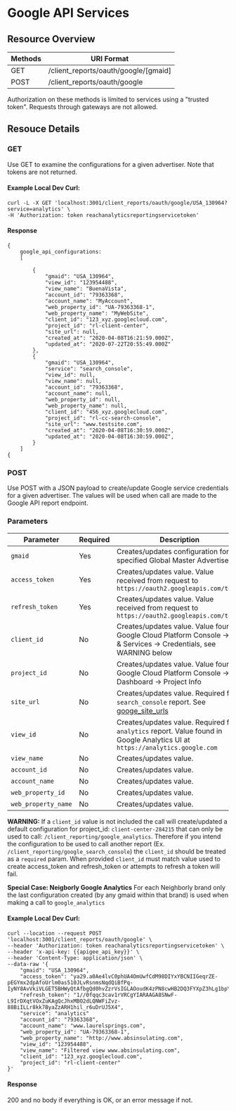 # Google API Services

## Resource Overview

| Methods | URI Format |
|---|---|
| GET | /client_reports/oauth/google/[gmaid] |
| POST | /client_reports/oauth/google |

Authorization on these methods is limited to services using a "trusted token".  Requests through gateways are not allowed.

## Resouce Details

### GET

Use GET to examine the configurations for a given advertiser.  Note that tokens are not returned.

#### Example Local Dev Curl:

```
curl -L -X GET 'localhost:3001/client_reports/oauth/google/USA_130964?service=analytics' \
-H 'Authorization: token reachanalyticsreportingservicetoken'
```

#### Response

```
{
    google_api_configurations:
    [

        {
            "gmaid": "USA_130964",
            "view_id": "123954488",
            "view_name": "BuenaVista",
            "account_id": "79363368",
            "account_name": "MyAccount",
            "web_property_id": "UA-79363368-1",
            "web_property_name": "MyWebSite",
            "client_id": "123_xyz.googlecloud.com",
            "project_id": "rl-client-center",
            "site_url": null,
            "created_at": "2020-04-08T16:21:59.000Z",
            "updated_at": "2020-07-22T20:55:49.000Z"
        },
        {
            "gmaid": "USA_130964",
            "service": "search_console",
            "view_id": null,
            "view_name": null,
            "account_id": "79363368",
            "account_name": null,
            "web_property_id": null,
            "web_property_name": null,
            "client_id": "456_xyz.googlecloud.com",
            "project_id": "rl-cc-search-console",
            "site_url": "www.testsite.com",
            "created_at": "2020-04-08T16:30:59.000Z",
            "updated_at": "2020-04-08T16:30:59.000Z",
        }
    ]
{
```
### POST

Use POST with a JSON payload to create/update Google service credentials for a given advertiser. The values will be used when call are made to the  Google API report endpoint.

### Parameters

| Parameter | Required | Description |
|---|---|---|
|`gmaid`|Yes|Creates/updates configuration for specified Global Master Advertiser ID|
|`access_token`|Yes|Creates/updates value. Value received from request to `https://oauth2.googleapis.com/token`|
|`refresh_token`|Yes|Creates/updates value. Value received from request to `https://oauth2.googleapis.com/token`|
|`client_id`|No|Creates/updates value. Value found in Google Cloud Platform Console -> API & Services -> Credentials, see WARNING below|
|`project_id`|No|Creates/updates value. Value found in Google Cloud Platform Console -> Dashboard -> Project Info|
|`site_url`|No|Creates/updates value. Required for `search_console` report. See [googe_site_urls](https://github.com/GannettDigital/api-docs/blob/master/source/includes/_google_site_urls.md)|
|`view_id`|No|Creates/updates value. Required for `analytics` report. Value found in Google Analytics UI at `https://analytics.google.com`|
|`view_name`|No| Creates/updates value.|
|`account_id`|No|Creates/updates value.|
|`account_name`|No|Creates/updates value.|
|`web_property_id`|No|Creates/updates value.|
|`web_property_name`|No|Creates/updates value.|

**WARNING:** If a `client_id` value is not included the call will create/updated a default configuration for project_id: `client-center-284215` that can only be used to call: `/client_reporting/google_analytics`. Therefore if you intend the configuration to be used to call another report (Ex. `/client_reporting/google_search_console`) the `client_id` should be treated as a `required` param. When provided `client_id` must match value used to create access_token and refresh_token or attempts to refresh a token will fail.

**Special Case: Neigborly Google Analytics**
For each Neighborly brand only the last configuration created (by any gmaid within that brand) is used when making a call to `google_analytics`
#### Example Local Dev Curl:

```
curl --location --request POST 'localhost:3001/client_reports/oauth/google' \
--header 'Authorization: token reachanalyticsreportingservicetoken' \
--header 'x-api-key: {{apigee_api_key}}' \
--header 'Content-Type: application/json' \
--data-raw '{
	"gmaid": "USA_130964",
	"access_token": "ya29.a0Ae4lvC0phUA4OmUwfCdM98DIYxYBCNIIGeqrZE-pEGYmx2dpAfoUrlm0as510JLvRsnmsNqdQiBfPq-IyNY8AvVkiVLGET5BHWyQtAfbgQd0hvZzrVsIGLAOoudK4zPN8cwHB2DQ3FYXpZ3hLg1bpYAjAL4SNCeAJOF4",
	"refresh_token": "1//0fqqc3cav1rVRCgYIARAAGA8SNwF-L9IrDXqtVOxZuKAgQcJhxMBO2dLQNWFiZvz-88BiILLr8kk7ByaZzARH1hil_r6uDrUJ5X4",
	"service": "analytics"
    "account_id": "79363368",
	"account_name": "www.laurelsprings.com",
	"web_property_id": "UA-79363368-1",
	"web_property_name": "http://www.absinsulating.com",
	"view_id": "123954488",
	"view_name": "Filtered view www.absinsulating.com",
    "client_id": "123_xyz.googlecloud.com",
    "project_id": "rl-client-center"
}'
```

#### Response

200 and no body if everything is OK, or an error message if not.
